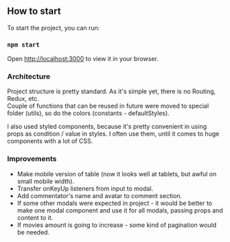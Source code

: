 ## How to start

To start the project, you can run:

### `npm start`

Open [http://localhost:3000](http://localhost:3000) to view it in your browser.

### Architecture
Project structure is pretty standard. As it's simple yet, there is no Routing, Redux, etc.\
Couple of functions that can be reused in future were moved to special folder (utils), so do the colors (constants - defaultStyles).

I also used styled components, because it's pretty convenient in using props as condition / value in styles.
I often use them, until it comes to huge components with a lot of CSS.

### Improvements
- Make mobile version of table (now it looks well at tablets, but awful on small mobile width).
- Transfer onKeyUp listeners from input to modal.
- Add commentator's name and avatar to comment section.
- If some other modals were expected in project - it would be better to make one modal component and use it for all modals, passing props and content to it.
- If movies amount is going to increase - some kind of pagination would be needed.